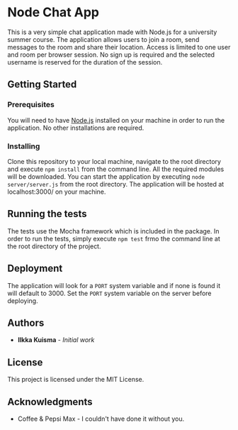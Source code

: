 # Node Chat App

This is a very simple chat application made with Node.js for a university summer course. The application allows users to join a room, send messages to the room and share their location. Access is limited to one user and room per browser session. No sign up is required and the selected username is reserved for the duration of the session. 

## Getting Started

### Prerequisites

You will need to have [Node.js](https://nodejs.org/en/) installed on your machine in order to run the application. No other installations are required.

### Installing

Clone this repository to your local machine, navigate to the root directory and execute `npm install` from the command line. All the required modules will be downloaded. You can start the application by executing `node server/server.js` from the root directory. The application will be hosted at localhost:3000/ on your machine. 

## Running the tests

The tests use the Mocha framework which is included in the package. In order to run the tests, simply execute `npm test` frmo the command line at the root directory of the project. 

## Deployment

The application will look for a `PORT` system variable and if none is found it will default to 3000. Set the `PORT` system variable on the server before deploying.    

## Authors

* **Ilkka Kuisma** - *Initial work* 

## License

This project is licensed under the MIT License. 

## Acknowledgments

* Coffee & Pepsi Max - I couldn't have done it without you. 
